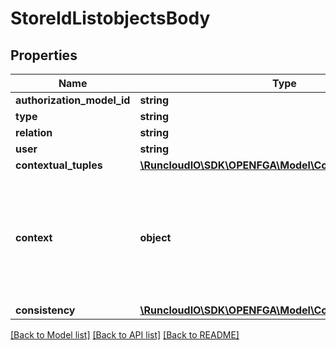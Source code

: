 # StoreIdListobjectsBody

## Properties
Name | Type | Description | Notes
------------ | ------------- | ------------- | -------------
**authorization_model_id** | **string** |  | [optional] 
**type** | **string** |  | 
**relation** | **string** |  | 
**user** | **string** |  | 
**contextual_tuples** | [**\RuncloudIO\SDK\OPENFGA\Model\ContextualTupleKeys**](ContextualTupleKeys.md) |  | [optional] 
**context** | **object** | Additional request context that will be used to evaluate any ABAC conditions encountered in the query evaluation. | [optional] 
**consistency** | [**\RuncloudIO\SDK\OPENFGA\Model\ConsistencyPreference**](ConsistencyPreference.md) |  | [optional] 

[[Back to Model list]](../../README.md#documentation-for-models) [[Back to API list]](../../README.md#documentation-for-api-endpoints) [[Back to README]](../../README.md)

